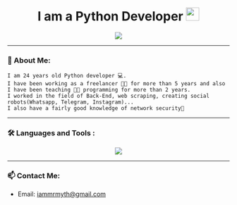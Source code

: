 # <div align="center">I am a Python Developer <img src="https://media.giphy.com/media/WUlplcMpOCEmTGBtBW/giphy.gif" width="30"></div>

<div align="center">
  <img src="https://media.giphy.com/media/6xpBQeimnN5QKT29oQ/giphy.gif"/>
</div>

---

### :man: About Me:
```
I am 24 years old Python developer 💻.
I have been working as a freelancer 👨‍💻 for more than 5 years and also I have been teaching 👨‍🏫 programming for more than 2 years.
I worked in the field of Back-End, web scraping, creating social robots(Whatsapp, Telegram, Instagram)...
I also have a fairly good knowledge of network security🔐
```

---
### :hammer_and_wrench: Languages and Tools :
<p align="center">
  <a href="https://github.com/IAmMrMyth/">
    <img src="https://skillicons.dev/icons?i=py,js,html,css,linux,mysql,redis,mongodb,git,django,bootstrap,tailwind&perline=4" />
  </a>
</p>

---
### :mailbox: Contact Me:
-  Email: iammrmyth@gmail.com
